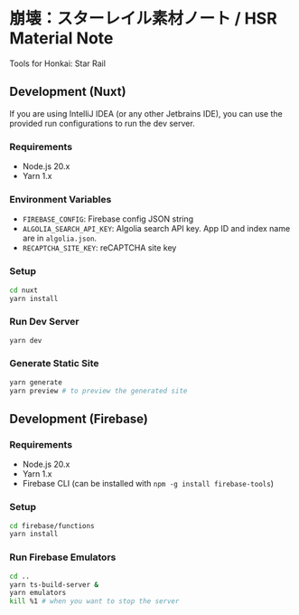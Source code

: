 # 崩壊：スターレイル素材ノート / HSR Material Note

Tools for Honkai: Star Rail

## Development (Nuxt)

If you are using IntelliJ IDEA (or any other Jetbrains IDE), you can use the provided run configurations to run the dev
server.

### Requirements

- Node.js 20.x
- Yarn 1.x

### Environment Variables

- `FIREBASE_CONFIG`: Firebase config JSON string
- `ALGOLIA_SEARCH_API_KEY`: Algolia search API key. App ID and index name are in `algolia.json`.
- `RECAPTCHA_SITE_KEY`: reCAPTCHA site key

### Setup

```bash
cd nuxt
yarn install
```

### Run Dev Server

```bash
yarn dev
```

### Generate Static Site

```bash
yarn generate
yarn preview # to preview the generated site
```

## Development (Firebase)

### Requirements

- Node.js 20.x
- Yarn 1.x
- Firebase CLI (can be installed with `npm -g install firebase-tools`)

### Setup

```bash
cd firebase/functions
yarn install
```

### Run Firebase Emulators

```bash
cd ..
yarn ts-build-server &
yarn emulators
kill %1 # when you want to stop the server
```

